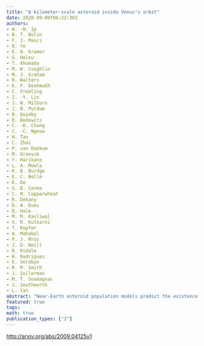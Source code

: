 ```yaml
---
title: "A kilometer-scale asteroid inside Venus's orbit"
date: 2020-09-09T06:22:30Z
authors:
- W. -H. Ip
- B. T. Bolin
- F. J. Masci
- Q. Ye
- E. A. Kramer
- G. Helou
- T. Ahumada
- M. W. Coughlin
- M. J. Graham
- R. Walters
- K. P. Deshmukh
- C. Fremling
- Z. -Y. Lin
- J. W. Milburn
- J. N. Purdum
- R. Quimby
- D. Bodewits
- C. -K. Chang
- C. -C. Ngeow
- H. Tan
- C. Zhai
- P. van Dokkum
- M. Granvik
- Y. Harikane
- L. A. Mowla
- K. B. Burdge
- E. C. Bellm
- K. De
- S. B. Cenko
- C. M. Copperwheat
- R. Dekany
- D. A. Duev
- D. Hale
- M. M. Kasliwal
- S. R. Kulkarni
- T. Kupfer
- A. Mahabal
- P. J. Mróz
- J. D. Neill
- R. Riddle
- H. Rodriguez
- E. Serabyn
- R. M. Smith
- J. Sollerman
- M. T. Soumagnac
- J. Southworth
- L. Yan
abstract: "Near-Earth asteroid population models predict the existence of asteroids located inside the orbit of Venus. However, despite searches up to the end of 2019, none have been found. Here we report the discovery by the Zwicky Transient Facility of the first known asteroid located inside of Venus' orbit, 2020 AV$_2$, possessing an aphelion distance of 0.65 au and $sim$2 km in size. While it is possible that 2020 AV$_2$ is the largest of its kind, we find that its discovery is surprising in the context of population models where the expected count is close to zero. If this discovery is not a statistical fluke, then 2020 AV$_2$ may come from a yet undiscovered source population of asteroids interior to Venus, and currently favored asteroid population models may need to be adjusted."
featured: true
tags:
math: true
publication_types: ["2"]
---
```

http://arxiv.org/abs/2009.04125v1